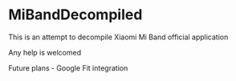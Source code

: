 # MiBandDecompiled
This is an attempt to decompile Xiaomi Mi Band official application

Any help is welcomed


Future plans - Google Fit integration
